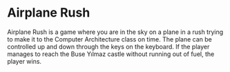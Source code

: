# Airplane Rush
Airplane Rush is a game where you are in the sky on a plane in a rush
trying to make it to the Computer Architecture class on time. The plane can be controlled up
and down through the keys on the keyboard. If the player manages to reach the Buse Yılmaz castle without running out of fuel, the player wins.